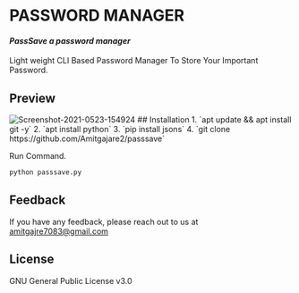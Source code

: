 # PASSWORD MANAGER 
#### _PassSave a password manager_
Light weight CLI Based Password Manager To Store Your Important Password.
## Preview
<img src="https://dl.dropbox.com/s/l4kb7mn4w6xtvvt/passsave.gif" alt="Screenshot-2021-0523-154924" border="0">
## Installation
1. `apt update && apt install git -y`
2. `apt install python`
3. `pip install jsons`
4. `git clone https://github.com/Amitgajare2/passsave`

Run Command.

```sh
python passsave.py
```

## Feedback
If you have any feedback, please reach out to us at amitgajre7083@gmail.com

## License
GNU General Public License v3.0
